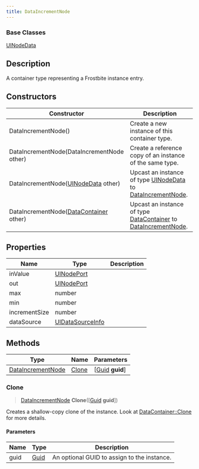 ```yaml
---
title: DataIncrementNode
---
```

### Base Classes

[UINodeData](UINodeData)

## Description

A container type representing a Frostbite instance entry.

## Constructors

| Constructor                                                                  | Description                                                                                                               |
| ---------------------------------------------------------------------------- | ------------------------------------------------------------------------------------------------------------------------- |
| DataIncrementNode()                                                          | Create a new instance of this container type.                                                                             |
| DataIncrementNode(DataIncrementNode other)                                   | Create a reference copy of an instance of the same type.                                                                  |
| DataIncrementNode([UINodeData](UINodeData) other)                            | Upcast an instance of type [UINodeData](UINodeData) to [DataIncrementNode](DataIncrementNode).                            |
| DataIncrementNode([DataContainer](/vext/ref/shared/class/datacontainer) other) | Upcast an instance of type [DataContainer](/vext/ref/shared/class/datacontainer) to [DataIncrementNode](DataIncrementNode). |

## Properties

| Name          | Type                                 | Description |
| ------------- | ------------------------------------ | ----------- |
| inValue       | [UINodePort](UINodePort)             |             |
| out           | [UINodePort](UINodePort)             |             |
| max           | number                               |             |
| min           | number                               |             |
| incrementSize | number                               |             |
| dataSource    | [UIDataSourceInfo](UIDataSourceInfo) |             |

## Methods

| Type                                   | Name            | Parameters                                     |
| -------------------------------------- | --------------- | ---------------------------------------------- |
| [DataIncrementNode](DataIncrementNode) | [Clone](#clone) | \[[Guid](/vext/ref/shared/class/guid) **guid**\] |

### Clone

> [DataIncrementNode](DataIncrementNode) **Clone**(\[[Guid](/vext/ref/shared/class/guid) **guid**\])

Creates a shallow-copy clone of the instance. Look at [DataContainer::Clone](/vext/ref/shared/class/datacontainer#clone) for more details.

#### Parameters

| Name | Type         | Description                                 |
| ---- | ------------ | ------------------------------------------- |
| guid | [Guid](Guid) | An optional GUID to assign to the instance. |
